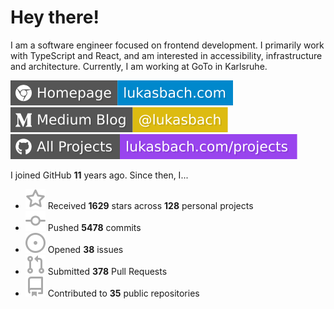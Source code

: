 # Hey there!

I am a software engineer focused on frontend development. I primarily work with TypeScript and React, and am interested in accessibility, infrastructure and architecture. Currently, I am working at GoTo in Karlsruhe.

[![Homepage](./icons/homepage.svg)](https://lukasbach.com)
[![Medium Blog](./icons/medium.svg)](https://medium.com/@lukasbach)
[![My Projects](./icons/projects.svg)](https://lukasbach.com/projects)

I joined GitHub **11** years ago. Since then, I...

- ![](./icons/star.svg) Received **1629** stars across **128** personal projects
- ![](./icons/commit.svg) Pushed **5478** commits
- ![](./icons/issues.svg) Opened **38** issues
- ![](./icons/pr.svg) Submitted **378** Pull Requests
- ![](./icons/repo.svg) Contributed to **35** public repositories
